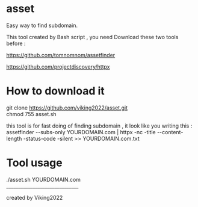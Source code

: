 # asset
Easy way to find subdomain.

This tool created by Bash script , you need Download these two tools before :

https://github.com/tomnomnom/assetfinder

https://github.com/projectdiscovery/httpx <br>

<h1> How to download it </h1>

git clone https://github.com/viking2022/asset.git<br>
chmod 755 asset.sh<br>

this tool is for fast doing of finding subdomain , it look like you writing this : <br>
assetfinder --subs-only YOURDOMAIN.com | httpx -nc -title --content-length -status-code -silent >> YOURDOMAIN.com.txt<br>

<h1>Tool usage </h1>
./asset.sh YOURDOMAIN.com<br>
______________________________<br>

created by Viking2022
